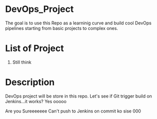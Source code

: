 # DevOps_Project
The goal is to use this Repo as a learninig curve and build cool DevOps pipelines starting from basic projects to complex ones.


# List of Project
1. Still think


# Description
DevOps project will be store in this repo. Let's see if Git trigger build on Jenkins...it works? Yes ooooo

Are you Sureeeeeee
Can't push to Jenkins on commit
ko sise 000
